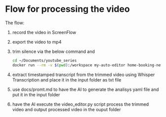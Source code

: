 # Flow for processing the video

The flow:

1. record the video in ScreenFlow
2. export the video to mp4
3. trim silence via the below command and

    ```sh
    cd ~/Documents/youtube_series
    docker run --rm -v $(pwd):/workspace my-auto-editor home-booking-new.mp4 --margin 0.2s
    ```

4. extract timestamped transcript from the trimmed video using Whisper Transcription and place it in the input folder as txt file
5. use docs/promt.md to have the AI to generate the analisys yaml file and put it in the input folder
6. have the AI execute the video_editor.py script process the trimmed video and output processed video in the ouput folder
